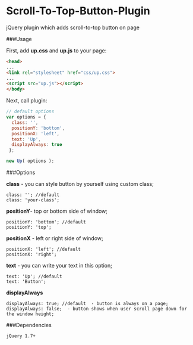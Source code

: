 # Scroll-To-Top-Button-Plugin
jQuery plugin which adds scroll-to-top button on page

###Usage

First, add **up.css** and **up.js** to your page:

```html
<head>
...
<link rel="stylesheet" href="css/up.css">
...
<script src="up.js"></script>
</body>
```

Next, call plugin:

```js
// default options
var options = {
  class: '',
  positionY: 'bottom',
  positionX: 'left',
  text: 'Up',
  displayAlways: true
 };

new Up( options );
```

###Options

**class** - you can style button by yourself using custom class;

```
class: ''; //default
class: 'your-class'; 
``` 

**positionY**- top or bottom side of window;
```
positionY: 'bottom'; //default
positionY: 'top'; 
```

**positionX** - left or right side of window;
```
positionX: 'left'; //default
positionX: 'right';
```

**text** - you can write your text in this option; 
```
text: 'Up'; //default
text: 'Button';
``` 

**displayAlways**
```
displayAlways: true; //default  - button is always on a page;
displayAlways: false;  - button shows when user scroll page down for the window height;
```

###Dependencies
```
jQuery 1.7+
```

